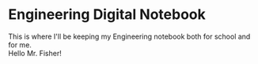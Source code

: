 # Engineering Digital Notebook

This is where I'll be keeping my Engineering notebook both for school and for me.  <br>
Hello Mr. Fisher!


